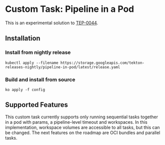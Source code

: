 # Custom Task: Pipeline in a Pod

This is an experimental solution to [TEP-0044](https://github.com/tektoncd/community/blob/main/teps/0044-data-locality-and-pod-overhead-in-pipelines.md).

## Installation

### Install from nightly release

```
kubectl apply --filename https://storage.googleapis.com/tekton-releases-nightly/pipeline-in-pod/latest/release.yaml
```

### Build and install from source

```
ko apply -f config
```

## Supported Features
This custom task currently supports only running sequential tasks together in a pod with params, a pipeline-level timeout and workspaces.
In this implementation, workspace volumes are accessible to all tasks, but this can be changed.
The next features on the roadmap are OCI bundles and parallel tasks.
